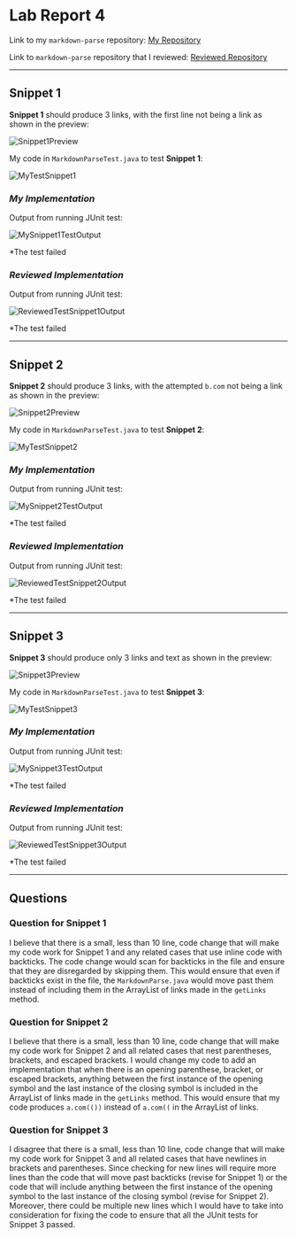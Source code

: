 # Lab Report 4

Link to my `markdown-parse` repository: [My Repository](https://github.com/KXVlNY/markdown-parse)

Link to `markdown-parse` repository that I reviewed: [Reviewed Repository](https://github.com/TheZenMasterz/markdown-parse)

---

## **Snippet 1**

**Snippet 1** should produce 3 links, with the first line not being a link as shown in the preview:

![Snippet1Preview](Snippet1Preview.png)

My code in `MarkdownParseTest.java` to test **Snippet 1**:

![MyTestSnippet1](MyTestSnippet1.png)


### *My Implementation*

Output from running JUnit test:

![MySnippet1TestOutput](MyTestSnippet1Output.png)

*The test failed

### *Reviewed Implementation*

Output from running JUnit test:

![ReviewedTestSnippet1Output](ReviewedTestSnippet1Output.png)

*The test failed

---

## **Snippet 2**

**Snippet 2** should produce 3 links, with the attempted `b.com` not being a link as shown in the preview:

![Snippet2Preview](Snippet2Preview.png)

My code in `MarkdownParseTest.java` to test **Snippet 2**:

![MyTestSnippet2](MyTestSnippet2.png)

### *My Implementation*

Output from running JUnit test:

![MySnippet2TestOutput](MyTestSnippet2Output.png)

*The test failed

### *Reviewed Implementation*

Output from running JUnit test:

![ReviewedTestSnippet2Output](ReviewedTestSnippet2Output.png)

*The test failed

---

## **Snippet 3**

**Snippet 3** should produce only 3 links and text as shown in the preview:

![Snippet3Preview](Snippet3Preview.png)

My code in `MarkdownParseTest.java` to test **Snippet 3**:

![MyTestSnippet3](MyTestSnippet3.png)

### *My Implementation*

Output from running JUnit test:

![MySnippet3TestOutput](MySnippet3TestOutput.png)

*The test failed

### *Reviewed Implementation*

Output from running JUnit test:

![ReviewedTestSnippet3Output](ReviewedTestSnippet3Output.png)

*The test failed

---

## **Questions**

### **Question for Snippet 1**

I believe that there is a small, less than 10 line, code change that will make my code work for Snippet 1 and any related cases that use inline code with backticks. The code change would scan for backticks in the file and ensure that they are disregarded by skipping them. This would ensure that even if backticks exist in the file, the `MarkdownParse.java` would move past them instead of including them in the ArrayList of links made in the `getLinks` method.

### **Question for Snippet 2**

I believe that there is a small, less than 10 line, code change that will make my code work for Snippet 2 and all related cases that nest parentheses, brackets, and escaped brackets. I would change my code to add an implementation that when there is an opening parenthese, bracket, or escaped brackets, anything between the first instance of the opening symbol and the last instance of the closing symbol is included in the ArrayList of links made in the `getLinks` method. This would ensure that my code produces `a.com(())` instead of `a.com((` in the ArrayList of links. 

### **Question for Snippet 3**

I disagree that there is a small, less than 10 line, code change that will make my code work for Snippet 3 and all related cases that have newlines in brackets and parentheses. Since checking for new lines will require more lines than the code that will move past backticks (revise for Snippet 1) or the code that will include anything between the first instance of the opening symbol to the last instance of the closing symbol (revise for Snippet 2). Moreover, there could be multiple new lines which I would have to take into consideration for fixing the code to ensure that all the JUnit tests for Snippet 3 passed. 
